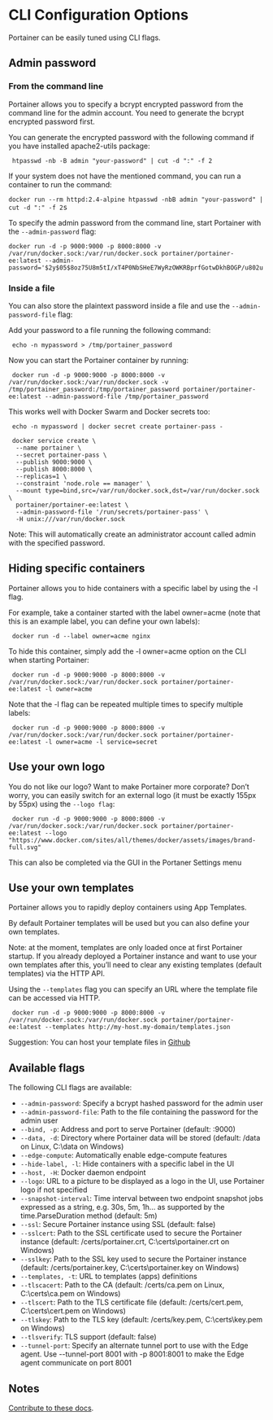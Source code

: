 # CLI Configuration Options

Portainer can be easily tuned using CLI flags.

## Admin password
### From the command line
Portainer allows you to specify a bcrypt encrypted password from the command line for the admin account. You need to generate the bcrypt encrypted password first.

You can generate the encrypted password with the following command if you have installed apache2-utils package:

<pre><code> htpasswd -nb -B admin "your-password" | cut -d ":" -f 2</code></pre>

If your system does not have the mentioned command, you can run a container to run the command:

<pre><code>docker run --rm httpd:2.4-alpine htpasswd -nbB admin "your-password" | cut -d ":" -f 2</code>s</pre>

To specify the admin password from the command line, start Portainer with the <code>--admin-password</code> flag:

<pre><code>docker run -d -p 9000:9000 -p 8000:8000 -v /var/run/docker.sock:/var/run/docker.sock portainer/portainer-ee:latest --admin-password='$2y$05$8oz75U8m5tI/xT4P0NbSHeE7WyRzOWKRBprfGotwDkhBOGP/u802u'</code></pre>

### Inside a file
You can also store the plaintext password inside a file and use the <code>--admin-password-file</code> flag:

Add your password to a file running the following command: 

<pre><code> echo -n mypassword > /tmp/portainer_password</code></pre>

Now you can start the Portainer container by running:

<pre><code> docker run -d -p 9000:9000 -p 8000:8000 -v /var/run/docker.sock:/var/run/docker.sock -v /tmp/portainer_password:/tmp/portainer_password portainer/portainer-ee:latest --admin-password-file /tmp/portainer_password</code></pre>

This works well with Docker Swarm and Docker secrets too:

<pre><code> echo -n mypassword | docker secret create portainer-pass -</code></pre>

<pre><code> docker service create \
  --name portainer \
  --secret portainer-pass \
  --publish 9000:9000 \
  --publish 8000:8000 \
  --replicas=1 \
  --constraint 'node.role == manager' \
  --mount type=bind,src=/var/run/docker.sock,dst=/var/run/docker.sock \
  portainer/portainer-ee:latest \
  --admin-password-file '/run/secrets/portainer-pass' \
  -H unix:///var/run/docker.sock</code></pre>

Note: This will automatically create an administrator account called admin with the specified password.

## Hiding specific containers

Portainer allows you to hide containers with a specific label by using the -l flag.

For example, take a container started with the label owner=acme (note that this is an example label, you can define your own labels):

<pre><code> docker run -d --label owner=acme nginx</code></pre>

To hide this container, simply add the -l owner=acme option on the CLI when starting Portainer:

<pre><code> docker run -d -p 9000:9000 -p 8000:8000 -v /var/run/docker.sock:/var/run/docker.sock portainer/portainer-ee:latest -l owner=acme</code></pre>

Note that the -l flag can be repeated multiple times to specify multiple labels:

<pre><code> docker run -d -p 9000:9000 -p 8000:8000 -v /var/run/docker.sock:/var/run/docker.sock portainer/portainer-ee:latest -l owner=acme -l service=secret</code></pre>

## Use your own logo

You do not like our logo? Want to make Portainer more corporate? Don’t worry, you can easily switch for an external logo (it must be exactly 155px by 55px) using the <code>--logo flag</code>:

<pre><code> docker run -d -p 9000:9000 -p 8000:8000 -v /var/run/docker.sock:/var/run/docker.sock portainer/portainer-ee:latest --logo "https://www.docker.com/sites/all/themes/docker/assets/images/brand-full.svg"</code></pre>
This can also be completed via the GUI in the Portaner Settings menu

## Use your own templates

Portainer allows you to rapidly deploy containers using App Templates.

By default Portainer templates will be used but you can also define your own templates.

Note: at the moment, templates are only loaded once at first Portainer startup. If you already deployed a Portainer instance and want to use your own templates after this, you’ll need to clear any existing templates (default templates) via the HTTP API.

Using the <code>--templates</code> flag you can specify an URL where the template file can be accessed via HTTP.

<pre><code> docker run -d -p 9000:9000 -p 8000:8000 -v /var/run/docker.sock:/var/run/docker.sock portainer/portainer-ee:latest --templates http://my-host.my-domain/templates.json</code></pre>

Suggestion: You can host your template files in [Github](https://www.github.com)

## Available flags

The following CLI flags are available:

* <code>--admin-password</code>: Specify a bcrypt hashed password for the admin user
* <code>--admin-password-file</code>: Path to the file containing the password for the admin user
* <code>--bind, -p</code>: Address and port to serve Portainer (default: :9000)
* <code>--data, -d</code>: Directory where Portainer data will be stored (default: /data on Linux, C:\data on Windows)
* <code>--edge-compute</code>: Automatically enable edge-compute features
* <code>--hide-label, -l</code>: Hide containers with a specific label in the UI
* <code>--host, -H</code>: Docker daemon endpoint
* <code>--logo</code>: URL to a picture to be displayed as a logo in the UI, use Portainer logo if not specified
* <code>--snapshot-interval</code>: Time interval between two endpoint snapshot jobs expressed as a string, e.g. 30s, 5m, 1h… as supported by the time.ParseDuration method (default: 5m)
* <code>--ssl</code>: Secure Portainer instance using SSL (default: false)
* <code>--sslcert</code>: Path to the SSL certificate used to secure the Portainer instance (default: /certs/portainer.crt, C:\certs\portainer.crt on Windows)
* <code>--sslkey</code>: Path to the SSL key used to secure the Portainer instance (default: /certs/portainer.key, C:\certs\portainer.key on Windows)
* <code>--templates, -t</code>: URL to templates (apps) definitions
* <code>--tlscacert</code>: Path to the CA (default: /certs/ca.pem on Linux, C:\certs\ca.pem on Windows)
* <code>--tlscert</code>: Path to the TLS certificate file (default: /certs/cert.pem, C:\certs\cert.pem on Windows)
* <code>--tlskey</code>: Path to the TLS key (default: /certs/key.pem, C:\certs\key.pem on Windows)
* <code>--tlsverify</code>: TLS support (default: false)
* <code>--tunnel-port</code>: Specify an alternate tunnel port to use with the Edge agent. Use --tunnel-port 8001 with -p 8001:8001 to make the Edge agent communicate on port 8001

## Notes

[Contribute to these docs](https://github.com/portainer/portainer-docs/blob/master/contributing.md).